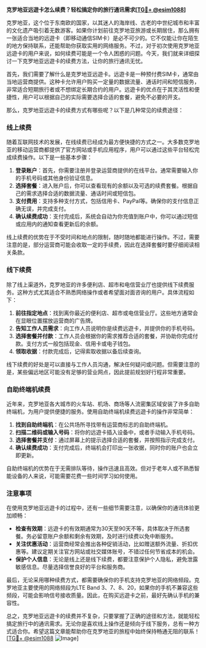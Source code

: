 **克罗地亚远遊卡怎么续费？轻松搞定你的旅行通讯需求[[TG💪+ @esim1088](https://t.me/s/esim1088)]**

克罗地亚，这个位于东南欧的国家，以其迷人的海岸线、古老的中世纪城市和丰富的文化遗产吸引着无数游客。如果你计划前往克罗地亚旅游或长期居住，那么拥有一张适合当地的远遊卡（即移动通信SIM卡）是必不可少的。它不仅能让你在陌生的地方保持联系，还能帮助你获取实用的网络服务。不过，对于初次使用克罗地亚远遊卡的用户来说，如何续费可能是一个令人困惑的问题。今天，我们就来详细探讨一下克罗地亚远遊卡的续费方法，让你的旅行通讯无忧。

首先，我们需要了解什么是克罗地亚远遊卡。远遊卡是一种预付费SIM卡，通常由当地运营商提供。这种卡允许用户购买一定量的数据流量、通话时间和短信服务，非常适合短期旅行者或不想绑定长期合约的用户。远遊卡的优点在于其灵活性和便捷性，用户可以根据自己的实际需要选择合适的套餐，避免不必要的开支。

那么，克罗地亚远遊卡的续费方式有哪些呢？以下是几种常见的续费途径：

### **线上续费**
随着互联网技术的发展，在线续费已经成为最方便快捷的方式之一。大多数克罗地亚的移动运营商都提供了官方网站或手机应用程序，用户可以通过这些平台轻松完成续费操作。以下是一些基本步骤：
1. **登录账户**：首先，你需要注册并登录运营商提供的在线平台。通常需要输入你的手机号码或其他身份验证信息。
2. **选择套餐**：进入账户后，你可以查看现有的余额以及可选的续费套餐。根据自己的需求选择合适的数据流量、通话时间或短信包。
3. **支付费用**：支持多种支付方式，包括信用卡、PayPal等。确保你的支付信息正确无误，并完成支付。
4. **确认续费成功**：支付完成后，系统会自动为你充值到账户中，你可以通过短信或应用内的通知查看更新后的余额。

线上续费的优势在于不受时间和地点的限制，随时随地都能进行操作。不过，需要注意的是，部分运营商可能会收取一定的手续费，因此在选择套餐时要仔细阅读相关条款。

### **线下续费**
除了线上渠道外，克罗地亚的许多便利店、超市和电信营业厅也提供线下续费服务。这种方式尤其适合不熟悉网络操作或者希望面对面咨询的用户。具体流程如下：
1. **前往指定地点**：找到离你最近的便利店、超市或电信营业厅。这些地方通常会在显眼位置摆放运营商的广告牌。
2. **告知工作人员需求**：向工作人员说明你是续费远遊卡，并提供你的手机号码。
3. **选择套餐并付款**：工作人员会根据你的需求推荐合适的套餐，并协助你完成付款。支付方式一般包括现金、信用卡或电子钱包。
4. **领取收据**：付款完成后，记得索取收据以备后续查询。

线下续费的好处是可以直接与工作人员沟通，解决任何疑问或问题。但需要注意的是，某些偏远地区可能没有足够的营业网点，因此提前规划好行程非常重要。

### **自助终端机续费**
近年来，克罗地亚各大城市的火车站、机场、商场等人流密集区域安装了许多自助终端机，为用户提供便捷的服务。使用自助终端机续费远遊卡的操作非常简单：
1. **找到自助终端机**：在公共场所寻找带有运营商标志的自助终端机。
2. **扫描二维码或输入号码**：将你的远遊卡插入设备中，或者手动输入手机号码。
3. **选择套餐并支付**：通过屏幕上的提示选择合适的套餐，并按照指示完成支付。
4. **确认续费成功**：支付完成后，终端机会打印出一张收据，同时你的账户也会立即更新。

自助终端机的优势在于无需排队等待，操作迅速且高效。但对于老年人或不熟悉智能设备的人来说，可能需要花费一些时间学习如何使用。

### **注意事项**
在使用克罗地亚远遊卡的过程中，还有一些细节需要注意，以确保你的通讯体验更加顺畅：
- **检查有效期**：远遊卡的有效期通常为30天至90天不等，具体取决于所选套餐。务必留意账户余额和剩余有效期，及时进行续费以免中断服务。
- **关注优惠活动**：运营商经常会推出各种促销活动，比如赠送额外流量、折扣优惠等。建议定期关注官方网站或社交媒体账号，不错过任何节省成本的机会。
- **保护个人信息**：无论是线上还是线下续费，都要注意保护个人隐私，避免泄露敏感信息。尽量选择信誉良好的平台和服务商。

最后，无论采用哪种续费方式，都需要确保你的手机支持克罗地亚的网络频段。克罗地亚主要使用的网络频段为LTE Band 3、7、8、20，如果你的手机不兼容这些频段，可能会影响信号接收质量。因此，在购买远遊卡之前，最好先确认手机的兼容性。

总之，克罗地亚远遊卡的续费并不复杂，只要掌握了正确的途径和方法，就能轻松搞定旅行中的通讯需求。无论你是喜欢线上操作还是倾向于线下服务，总有一种方式适合你。希望这篇文章能帮助你在克罗地亚的旅程中始终保持畅通无阻的联系！[[TG💪+ @esim1088](https://t.me/s/esim1088) ![Image](https://i.postimg.cc/4NQfJmqS/Snipaste-2025-05-13-00-14-12.png)]